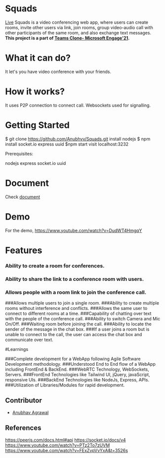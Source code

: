 

# Squads
[Live](http://squads-app.herokuapp.com/)
Squads is a video conferencing web app, where users can create rooms, invite other users via link, join rooms, group video-audio call with other participants of the same room, and also exchange text messages.
**This project is a part of [Teams Clone- Microsoft Engage'21](https://microsoft.acehacker.com/engage2021/?mc_cid=1b332f034a&mc_eid=6724c88fad).** 

#  What it can do?
It let's you have video conference with your friends.

#  How it works?
It uses P2P connection to connect call. Websockets used for signalling.

# Getting Started

$ git clone https://github.com/Anubhvv/Squads.git
install nodejs
$ npm install socket.io express uuid 
$npm start
visit localhost:3232


Prerequisites:

nodejs 
express
socket.io
uuid

# Document
Check [document](https://docs.google.com/document/d/e/2PACX-1vQeibxTE70tw_liuFQZH8iWaydE82EAzt3189OP7guS-qp-Dp-aB9jURthJihYCb1ft0Aoe79lAMNuO/pub)

# Demo
For the demo, https://www.youtube.com/watch?v=DudWT4HmgqY


# Features

### Ability to create a room for conferences.

### Ability to share the link to a conference room with users.

### Allows people with a room link to join the conference call.

###Allows multiple users to join a single room.
###Ability to create multiple rooms without interference and conflicts.
###Allows the same user to connect to different rooms at a time.
###Capability of chatting over text with the people of the conference call.
###Ability to switch Camera and Mic On/Off.
###Waiting room before joining the call.
###Ability to locate the sender of the message in the chat box.
###If a user joins a room but is unable to connect to the call, the user can access the chat box and communicate over text.

#Learnings

###Complete development for a WebApp following Agile Software Development methodology.
###Understood End to End flow of a WebApp including FrontEnd & BackEnd.
###WebRTC Technology, WebSockets, Servers.
###FrontEnd Technologies like Tailwind UI, jQuery, javaScript, responsive UIs.
###BackEnd Technologies like NodeJs, Express, APIs.
###Utilization of Libraries/Modules for rapid development.

## Contributor
- [Anubhav Agrawal](https://github.com/anubhvv)



## References
https://peerjs.com/docs.html#api
https://socket.io/docs/v4
https://www.youtube.com/watch?v=PTz2To7zUVM
https://www.youtube.com/watch?v=FExZvpVvYxA&t=3526s
